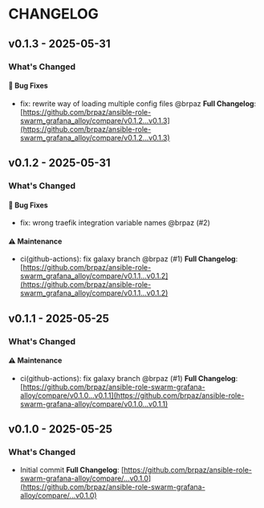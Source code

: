 # CHANGELOG

## v0.1.3 - 2025-05-31

### What's Changed

#### 🐛 Bug Fixes

- fix: rewrite way of loading multiple config files @brpaz
   **Full Changelog**: [https://github.com/brpaz/ansible-role-swarm_grafana_alloy/compare/v0.1.2...v0.1.3](https://github.com/brpaz/ansible-role-swarm_grafana_alloy/compare/v0.1.2...v0.1.3)

## v0.1.2 - 2025-05-31

### What's Changed

#### 🐛 Bug Fixes

- fix: wrong traefik integration variable names @brpaz (#2)

#### ⚠️ Maintenance

- ci(github-actions): fix galaxy branch @brpaz (#1)
  **Full Changelog**: [https://github.com/brpaz/ansible-role-swarm_grafana_alloy/compare/v0.1.1...v0.1.2](https://github.com/brpaz/ansible-role-swarm_grafana_alloy/compare/v0.1.1...v0.1.2)

## v0.1.1 - 2025-05-25

### What's Changed

#### ⚠️ Maintenance

- ci(github-actions): fix galaxy branch @brpaz (#1)
  **Full Changelog**: [https://github.com/brpaz/ansible-role-swarm-grafana-alloy/compare/v0.1.0...v0.1.1](https://github.com/brpaz/ansible-role-swarm-grafana-alloy/compare/v0.1.0...v0.1.1)

## v0.1.0 - 2025-05-25

### What's Changed

* Initial commit
  **Full Changelog**: [https://github.com/brpaz/ansible-role-swarm-grafana-alloy/compare/...v0.1.0](https://github.com/brpaz/ansible-role-swarm-grafana-alloy/compare/...v0.1.0)
